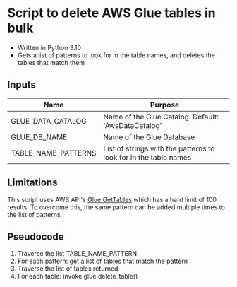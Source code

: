 # Script to delete AWS Glue tables in bulk
* Written in Python 3.10
* Gets a list of patterns to look for in the table names, and deletes the tables that match them


## Inputs

| Name | Purpose    |
|------|------------|
| GLUE_DATA_CATALOG | Name of the Glue Catalog. Default: 'AwsDataCatalog' |
| GLUE_DB_NAME | Name of the Glue Database |
| TABLE_NAME_PATTERNS | List of strings with the patterns to look for in the table names |

## Limitations

This script uses AWS API's [Glue GetTables](https://docs.aws.amazon.com/glue/latest/webapi/API_GetTables.html) which has a hard limit of 100 results. To overcome this, the same pattern can be added multiple times to the list of patterns.

## Pseudocode

1. Traverse the list TABLE_NAME_PATTERN
2. For each pattern: get a list of tables that match the pattern
3. Traverse the list of tables returned
4. For each table: invoke glue.delete_table()

